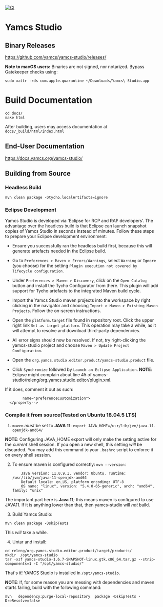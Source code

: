 
[![CI](https://github.com/WindhoverLabs/yamcs-studio/actions/workflows/ci.yml/badge.svg)](https://github.com/WindhoverLabs/yamcs-studio/actions/workflows/ci.yml)
# Yamcs Studio

## Binary Releases

https://github.com/yamcs/yamcs-studio/releases/

**Note to macOS users:** Binaries are not signed, nor notarized. Bypass Gatekeeper checks using:
```
sudo xattr -rds com.apple.quarantine ~/Downloads/Yamcs\ Studio.app
```

# Build Documentation
```
cd docs/
make html
```
After building, users may access documentation at `docs/_build/html/index.html`

## End-User Documentation

https://docs.yamcs.org/yamcs-studio/


## Building from Source

### Headless Build

```
mvn clean package -Dtycho.localArtifacts=ignore
```


### Eclipse Development

Yamcs Studio is developed via 'Eclipse for RCP and RAP developers'. The advantage over the headless build is that Eclipse can launch snapshot copies of Yamcs Studio in seconds instead of minutes. Follow these steps to prepare your Eclipse development environment:

- Ensure you successfully ran the headless build first, because this will generate artefacts needed in the Eclipse build.

- Go to `Preferences > Maven > Errors/Warnings`, select `Warning` or `Ignore` (you choose) for the setting `Plugin execution not covered by lifecycle configuration`.

- Under `Preferences > Maven > Discovery`, click on the `Open Catalog` button and install the Tycho Configurator from there. This plugin will add support for Tycho artefacts to the integrated Maven build cycle.

- Import the Yamcs Studio maven projects into the workspace by right clicking in the navigator and choosing `Import > Maven > Existing Maven Projects`. Follow the on-screen instructions.

- Open the `platform.target` file found in repository root. Click the upper right link `Set as target platform`. This operation may take a while, as it will attempt to resolve and download third-party dependencies.

- All error signs should now be resolved. If not, try right-clicking the yamcs-studio project and choose `Maven > Update Project Configuration`.

- Open the `org.yamcs.studio.editor.product/yamcs-studio.product` file.

- Click `Synchronize` followed by `Launch an Eclipse Application`. **NOTE**: Eclipse might complain about line 45 of yamcs-studio/releng/org.yamcs.studio.editor/plugin.xml.

If it does, comment it out as such:

```<!--property
        name="preferenceCustomization">
  </property-->
```


### Compile it from source(Tested on Ubuntu 18.04.5 LTS)

1. `maven` _must_ be set to __JAVA 11__:
    `export JAVA_HOME=/usr/lib/jvm/java-11-openjdk-amd64/`

__NOTE__: Configuring JAVA_HOME export will only make the setting active for the _current_ shell session. If you open
           a new shell, this setting _will_ be discarded. You may add this command to your  `.bashrc` script to  enforce
            it on every shell session.

2. To ensure maven is configured correctly:
    `mvn --version`:
   
    ```
        Java version: 11.0.9.1, vendor: Ubuntu, runtime: /usr/lib/jvm/java-11-openjdk-amd64
        Default locale: en_US, platform encoding: UTF-8
        OS name: "linux", version: "5.4.0-65-generic", arch: "amd64", family: "unix"
    ```
    
The important part here is __Java 11__; this means maven is configured to use JAVA11. If it is anything lower than that,
then yamcs-studio will _not_ build.

3. Build Yamcs Studio:

```
mvn clean package -DskipTests
```

This _will_ take a while.

4. Untar and install:
```
cd releng/org.yamcs.studio.editor.product/target/products/
mkdir  /opt/yamcs-studio
tar -xzf yamcs-studio-1.6.7-SNAPSHOT-linux.gtk.x86_64.tar.gz --strip-components=1 -C "/opt/yamcs-studio/"

```

That's it! YAMCS Studio is installed in `/opt/yamcs-studio`.

**NOTE**: If, for some reason you are messing with dependencies and maven starts failing, build with the following command:

```
mvn   dependency:purge-local-repository  package -DskipTests -DreResolve=false
```

